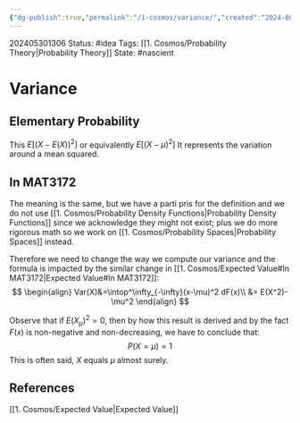 ```yaml
---
{"dg-publish":true,"permalink":"/1-cosmos/variance/","created":"2024-08-31T23:47:14.119-04:00","updated":"2024-05-30T13:31:15.241-04:00"}
---
```


202405301306
Status: #idea
Tags: [[1. Cosmos/Probability Theory\|Probability Theory]]
State: #nascient
# Variance

## Elementary Probability
This $E[(X-E(X))^2]$ or equivalently $E[(X-\mu)^2]$
It represents the variation around a mean squared.

## In MAT3172
The meaning is the same, but we have a parti pris for the definition and we do not use [[1. Cosmos/Probability Density Functions\|Probability Density Functions]] since we acknowledge they might not exist; plus we do more rigorous math so we work on [[1. Cosmos/Probability Spaces\|Probability Spaces]] instead.

Therefore we need to change the way we compute our variance and the formula is impacted by the similar change in [[1. Cosmos/Expected Value#In MAT3172\|Expected Value#In MAT3172]]:
$$
\begin{align}
Var(X)&=\intop^\infty_{-\infty}(x-\mu)^2 dF(x)\\
&= E(X^2)-\mu^2
\end{align}
$$

Observe that if $E(X_\mu)^2 = 0$, then by how this result is derived and by the fact $F(x)$ is non-negative and non-decreasing, we have to conclude that:
$$
P(X=\mu)=1
$$
This is often said, $X$ equals $\mu$ almost surely.

## References
[[1. Cosmos/Expected Value\|Expected Value]]
